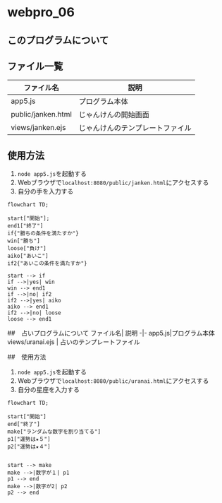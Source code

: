 # webpro_06
## このプログラムについて
## ファイル一覧

ファイル名| 説明
-|-
app5.js|プログラム本体
public/janken.html | じゃんけんの開始画面
views/janken.ejs | じゃんけんのテンプレートファイル

## 使用方法
1. ```node app5.js```を起動する
1. Webブラウザで```localhost:8080/public/janken.html```にアクセスする
1. 自分の手を入力する

```mermaid
flowchart TD;

start["開始"];
end1["終了"]
if{"勝ちの条件を満たすか"}
win["勝ち"]
loose["負け"]
aiko["あいこ"]
if2{"あいこの条件を満たすか"}

start --> if
if -->|yes| win
win --> end1
if -->|no| if2
if2 -->|yes| aiko
aiko --> end1
if2 -->|no| loose
loose --> end1
```

##　占いプログラムについて
ファイル名| 説明
-|-
app5.js|プログラム本体
views/uranai.ejs | 占いのテンプレートファイル

##　使用方法
1. ```node app5.js```を起動する
1. Webブラウザで```localhost:8080/public/uranai.html```にアクセスする
1. 自分の星座を入力する

```mermaid
flowchart TD;

start["開始"]
end["終了"]
make["ランダムな数字を割り当てる"]
p1["運勢は★５"]
p2["運勢は★４"]


start --> make
make -->|数字が１| p1
p1 --> end
make -->|数字が2| p2
p2 --> end

```
